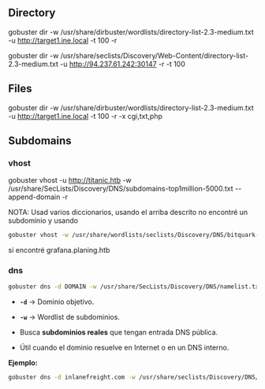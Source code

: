 ## Directory
gobuster dir -w /usr/share/dirbuster/wordlists/directory-list-2.3-medium.txt -u http://target1.ine.local -t 100 -r

gobuster dir -w /usr/share/seclists/Discovery/Web-Content/directory-list-2.3-medium.txt -u http://94.237.61.242:30147 -r -t 100


## Files
gobuster dir -w /usr/share/dirbuster/wordlists/directory-list-2.3-medium.txt -u http://target1.ine.local -t 100 -r -x cgi,txt,php

## Subdomains

### vhost
gobuster vhost -u http://titanic.htb -w /usr/share/SecLists/Discovery/DNS/subdomains-top1million-5000.txt --append-domain -r

NOTA: Usad varios diccionarios, usando el arriba descrito no encontré un subdominio y usando
```bash
gobuster vhost -w /usr/share/wordlists/seclists/Discovery/DNS/bitquark-subdomains-top100000.txt -u http://planning.htb/ -t 100 -r --append-domain
```
si encontré grafana.planing.htb
### dns


```bash
gobuster dns -d DOMAIN -w /usr/share/SecLists/Discovery/DNS/namelist.txt
```

- **`-d`** → Dominio objetivo.
    
- **`-w`** → Wordlist de subdominios.
    
- Busca **subdominios reales** que tengan entrada DNS pública.
    
- Útil cuando el dominio resuelve en Internet o en un DNS interno.
    

**Ejemplo:**

```bash
gobuster dns -d inlanefreight.com -w /usr/share/seclists/Discovery/DNS/namelist.txt
```

